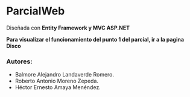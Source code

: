 # ParcialWeb

Diseñada con **Entity Framework y MVC ASP.NET**

**Para visualizar el funcionamiento del punto 1 del parcial, ir a la pagina Disco**

### Autores:
* Balmore Alejandro Landaverde Romero.
* Roberto Antonio Moreno Zepeda.
* Héctor Ernesto Amaya Menéndez.

